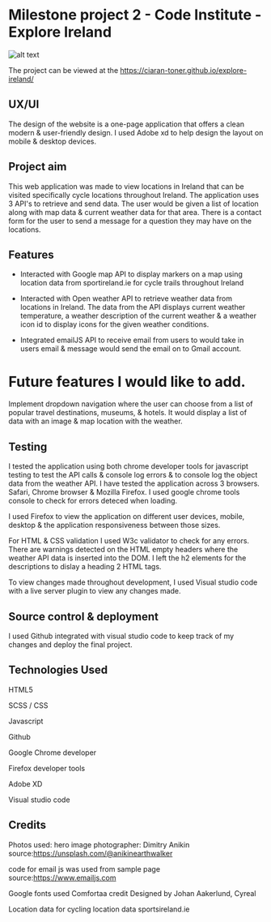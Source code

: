 # Milestone project 2 - Code Institute - Explore Ireland


![alt text](https://github.com/ciaran-toner/explore-ireland/blob/master/assets/images/explore-ireland:mockup-design.png "Logo Title Text 1")



The project can be viewed at the https://ciaran-toner.github.io/explore-ireland/


## UX/UI

The design of the website is a one-page application that offers a clean modern & user-friendly design. I used Adobe xd to help design the layout on mobile & desktop devices.

## Project aim

This web application was made to view locations in Ireland that can be visited specifically cycle locations throughout Ireland. The application uses 3 API's to retrieve and send data. The user would be given a list of location along with map data & current weather data for that area. There is a contact form for the user to send a message for a question they may have on the locations.

## Features

- Interacted with Google map API to display markers on a map using location data from sportireland.ie for cycle trails throughout Ireland

- Interacted with Open weather API to retrieve weather data from locations in Ireland. The data from the API displays current weather temperature, a weather description of the current weather & a weather icon id to display icons for the given weather conditions.

- Integrated emailJS API to receive email from users to would take in users email & message would send the email on to Gmail account.


# Future features I would like to add.

Implement dropdown navigation where the user can choose from a list of popular travel destinations, museums, & hotels. It would display a list of data with an image & map location with the weather.


## Testing

I tested the application using both chrome developer tools for javascript testing to test the API calls & console log errors & to console log the object data from the weather API. I have tested the application across 3 browsers. Safari, Chrome browser & Mozilla Firefox. I used google chrome tools console to check for errors deteced when loading.

I used Firefox to view the application on different user devices, mobile, desktop & the application responsiveness between those sizes.

For HTML & CSS validation I used W3c validator to check for any errors. There are warnings detected on the HTML empty headers where the weather API data is inserted into the DOM. I left the h2 elements for the descriptions to dislay a heading 2 HTML tags.

To view changes made throughout development, I used Visual studio code with a live server plugin to view any changes made.

## Source control & deployment

I used Github integrated with visual studio code to keep track of my changes and deploy the final project.

## Technologies Used

HTML5

SCSS / CSS 

Javascript

Github

Google Chrome developer

Firefox developer tools

Adobe XD

Visual studio code

## Credits

Photos used: hero image
photographer: Dimitry Anikin
source:https://unsplash.com/@anikinearthwalker

code for email js was used from sample page 
source:https://www.emailjs.com

Google fonts used Comfortaa
credit Designed by Johan Aakerlund, Cyreal

Location data for cycling location data sportsireland.ie

